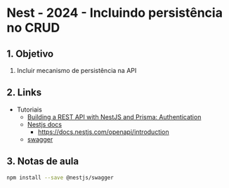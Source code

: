 # Nest - 2024 - Incluindo persistência no CRUD



## 1. Objetivo
1. Incluir mecanismo de persistência na API



## 2. Links

- Tutoriais
  - [Building a REST API with NestJS and Prisma: Authentication](https://www.prisma.io/blog/nestjs-prisma-authentication-7D056s1s0k3l)
  - [Nestjs docs](https://docs.nestjs.com/)
    - https://docs.nestjs.com/openapi/introduction
  - [swagger](https://swagger.io/)



## 3. Notas de aula

```bash
npm install --save @nestjs/swagger

```

